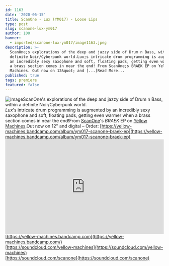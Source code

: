 ```yaml
---
id: 1163
date: '2020-06-15'
title: ScanOne - Lux (YM017) - Loose Lips
type: post
slug: scanone-lux-ym017
author: 100
banner:
  - imported/scanone-lux-ym017/image1163.jpeg
description: >-
  ScanOne;s explorations of the deep and jazzy side of Drum n Bass, within a
  definite Noir/Cyberpunk world.Lux;s intricate drum programming is augmented by
  an incredibly sexy saxophone and soft, floating pads, getting even warmer when
  a brass section comes in near the end! From ScanOne;s BRAEK EP on Yellow
  Machines. Out now on 12&quot; and [...]Read More...
published: true
tags: premiere
featured: false
---
```

![image](../imported/scanone-lux-ym017/image1163.jpeg)ScanOne's explorations of the deep and jazzy side of Drum n Bass, within a definite Noir/Cyberpunk world.  
_Lux_'s intricate drum programming is augmented by an incredibly sexy saxophone and soft, floating pads, getting even warmer when a brass section comes in near the end!From [ScanOne](https://scanone.bandcamp.com/)'s _BRAEK_ EP on [Yellow Machines](https://yellow-machines.bandcamp.com/).Out now on 12" and digital – Order: [](https://yellow-machines.bandcamp.com/album/ym017-scanone-braek-ep)[https://yellow-machines.bandcamp.com/album/ym017-scanone-braek-ep](https://yellow-machines.bandcamp.com/album/ym017-scanone-braek-ep)<iframe width='100%' height='300' scrolling='no' frameborder='no' allow='autoplay' src='https://w.soundcloud.com/player/?url=https%3A//api.soundcloud.com/tracks/840515497&color=%23ff5500&auto_play=false&hide_related=true&show_comments=true&show_user=true&show_reposts=false&show_teaser=false'></iframe>  
[](https://soundcloud.com/yellow-machines)[](https://yellow-machines.bandcamp.com/)[https://yellow-machines.bandcamp.com](https://yellow-machines.bandcamp.com/)  
[https://soundcloud.com/yellow-machines](https://soundcloud.com/yellow-machines)  
[](https://soundcloud.com/scanone)[https://soundcloud.com/scanone](https://soundcloud.com/scanone)